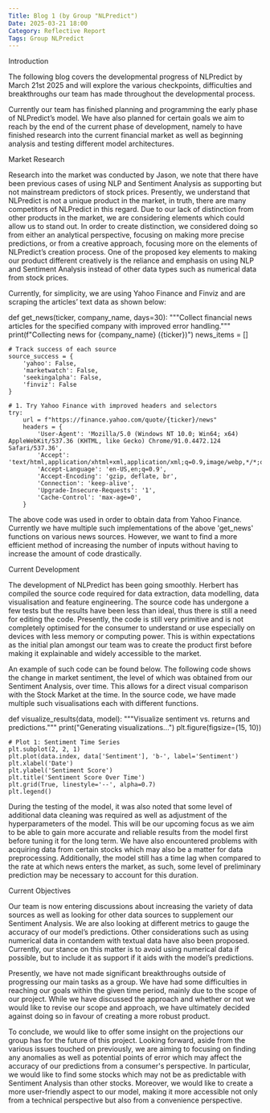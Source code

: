 ```yaml
---
Title: Blog 1 (by Group "NLPredict")
Date: 2025-03-21 18:00
Category: Reflective Report
Tags: Group NLPredict
---
```


Introduction

The following blog covers the developmental progress of NLPredict by March 21st 2025 and will explore the various checkpoints, difficulties and breakthroughs our team has made throughout the developmental process.

Currently our team has finished planning and programming the early phase of NLPredict’s model. We have also planned for certain goals we aim to reach by the end of the current phase of development, namely to have finished research into the current financial market as well as beginning analysis and testing different model architectures.

Market Research

Research into the market was conducted by Jason, we note that there have been previous cases of using NLP and Sentiment Analysis as supporting but not mainstream predictors of stock prices. Presently, we understand that NLPredict is not a unique product in the market, in truth, there are many competitors of NLPredict in this regard. Due to our lack of distinction from other products in the market, we are considering elements which could allow us to stand out. In order to create distinction, we considered doing so from either an analytical perspective, focusing on making more precise predictions, or from a creative approach, focusing more on the elements of NLPredict’s creation process. One of the proposed key elements to making our product different creatively is the reliance and emphasis on using NLP and Sentiment Analysis instead of other data types such as numerical data from stock prices.

Currently, for simplicity, we are using Yahoo Finance and Finviz and are scraping the articles’ text data as shown below:

def get_news(ticker, company_name, days=30):
    """Collect financial news articles for the specified company with improved error handling."""
    print(f"Collecting news for {company_name} ({ticker})")
    news_items = []
    
    # Track success of each source
    source_success = {
        'yahoo': False,
        'marketwatch': False,
        'seekingalpha': False,
        'finviz': False
    }
    
    # 1. Try Yahoo Finance with improved headers and selectors
    try:
        url = f"https://finance.yahoo.com/quote/{ticker}/news"
        headers = {
            'User-Agent': 'Mozilla/5.0 (Windows NT 10.0; Win64; x64) AppleWebKit/537.36 (KHTML, like Gecko) Chrome/91.0.4472.124 Safari/537.36',
            'Accept': 'text/html,application/xhtml+xml,application/xml;q=0.9,image/webp,*/*;q=0.8',
            'Accept-Language': 'en-US,en;q=0.9',
            'Accept-Encoding': 'gzip, deflate, br',
            'Connection': 'keep-alive',
            'Upgrade-Insecure-Requests': '1',
            'Cache-Control': 'max-age=0',
        }

The above code was used in order to obtain data from Yahoo Finance. Currently we have multiple such implementations of the above 'get_news' functions on various news sources. However, we want to find a more efficient method of increasing the number of inputs without having to increase the amount of code drastically. 

Current Development

The development of NLPredict has been going smoothly. Herbert has compiled the source code required for data extraction, data modelling, data visualisation and feature engineering. The source code has undergone a few tests but the results have been less than ideal, thus there is still a need for editing the code. Presently, the code is still very primitive and is not completely optimised for the consumer to understand or use especially on devices with less memory or computing power. This is within expectations as the initial plan amongst our team was to create the product first before making it explainable and widely accessible to the market.

An example of such code can be found below. The following code shows the change in market sentiment, the level of which was obtained from our Sentiment Analysis, over time. This allows for a direct visual comparison with the Stock Market at the time. In the source code, we have made multiple such visualisations each with different functions.

def visualize_results(data, model):
    """Visualize sentiment vs. returns and predictions."""
    print("Generating visualizations...")
    plt.figure(figsize=(15, 10))
    
    # Plot 1: Sentiment Time Series
    plt.subplot(2, 2, 1)
    plt.plot(data.index, data['Sentiment'], 'b-', label='Sentiment')
    plt.xlabel('Date')
    plt.ylabel('Sentiment Score')
    plt.title('Sentiment Score Over Time')
    plt.grid(True, linestyle='--', alpha=0.7)
    plt.legend()

During the testing of the model, it was also noted that some level of additional data cleaning was required as well as adjustment of the hyperparameters of the model. This will be our upcoming focus as we aim to be able to gain more accurate and reliable results from the model first before tuning it for the long term. We have also encountered problems with acquiring data from certain stocks which may also be a matter for data preprocessing. Additionally, the model still has a time lag when compared to the rate at which news enters the market, as such, some level of preliminary prediction may be necessary to account for this duration.

Current Objectives

Our team is now entering discussions about increasing the variety of data sources as well as looking for other data sources to supplement our Sentiment Analysis. We are also looking at different metrics to gauge the accuracy of our model’s predictions. Other considerations such as using numerical data in contandem with textual data have also been proposed. Currently, our stance on this matter is to avoid using numerical data if possible, but to include it as support if it aids with the model’s predictions.

Presently, we have not made significant breakthroughs outside of progressing our main tasks as a group. We have had some difficulties in reaching our goals within the given time period, mainly due to the scope of our project. While we have discussed the approach and whether or not we would like to revise our scope and approach, we have ultimately decided against doing so in favour of creating a more robust product.

To conclude, we would like to offer some insight on the projections our group has for the future of this project. Looking forward, aside from the various issues touched on previously, we are aiming to focusing on finding any anomalies as well as potential points of error which may affect the accuracy of our predictions from a consumer's perspective. In particular, we would like to find some stocks which may not be as predictable with Sentiment Analysis than other stocks. Moreover, we would like to create a more user-friendly aspect to our model, making it more accessible not only from a technical perspective but also from a convenience perspective.